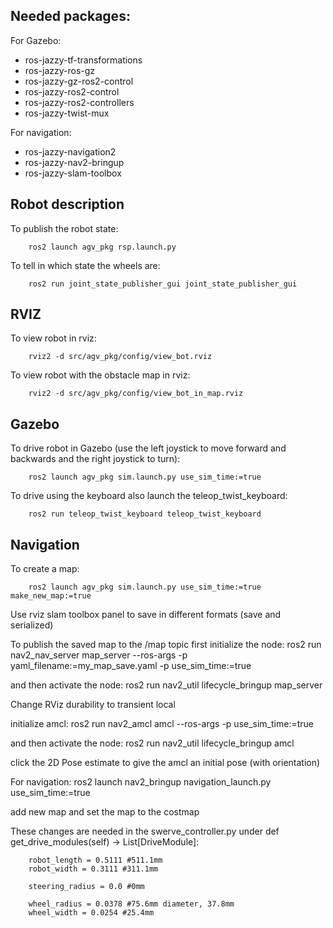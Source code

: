 ## Needed packages:
For Gazebo:
 - ros-jazzy-tf-transformations
 - ros-jazzy-ros-gz
 - ros-jazzy-gz-ros2-control
 - ros-jazzy-ros2-control
 - ros-jazzy-ros2-controllers
 - ros-jazzy-twist-mux

For navigation:
 - ros-jazzy-navigation2 
 - ros-jazzy-nav2-bringup
 - ros-jazzy-slam-toolbox


## Robot description
To publish the robot state:

        ros2 launch agv_pkg rsp.launch.py 

To tell in which state the wheels are:

        ros2 run joint_state_publisher_gui joint_state_publisher_gui 

## RVIZ
To view robot in rviz:

        rviz2 -d src/agv_pkg/config/view_bot.rviz

To view robot with the obstacle map in rviz:

        rviz2 -d src/agv_pkg/config/view_bot_in_map.rviz

## Gazebo
To drive robot in Gazebo (use the left joystick to move forward and backwards and the right joystick to turn):

        ros2 launch agv_pkg sim.launch.py use_sim_time:=true 

To drive using the keyboard also launch the teleop_twist_keyboard:
        
        ros2 run teleop_twist_keyboard teleop_twist_keyboard

## Navigation
To create a map:
        
        ros2 launch agv_pkg sim.launch.py use_sim_time:=true make_new_map:=true
        
Use rviz slam toolbox panel to save in different formats (save and serialized)

To publish the saved map to the /map topic first initialize the node:
        ros2 run nav2_nav_server map_server --ros-args -p yaml_filename:=my_map_save.yaml -p use_sim_time:=true

and then activate the node:
        ros2 run nav2_util lifecycle_bringup map_server

Change RViz durability to transient local

initialize amcl:
        ros2 run nav2_amcl amcl --ros-args -p use_sim_time:=true

and then activate the node:
        ros2 run nav2_util lifecycle_bringup amcl

click the 2D Pose estimate to give the amcl an initial pose (with orientation)

For navigation:
ros2 launch nav2_bringup navigation_launch.py use_sim_time:=true

add new map and set the map to the costmap


These changes are needed in the swerve_controller.py under def get_drive_modules(self) -> List[DriveModule]: 

        robot_length = 0.5111 #511.1mm
        robot_width = 0.3111 #311.1mm

        steering_radius = 0.0 #0mm

        wheel_radius = 0.0378 #75.6mm diameter, 37.8mm
        wheel_width = 0.0254 #25.4mm